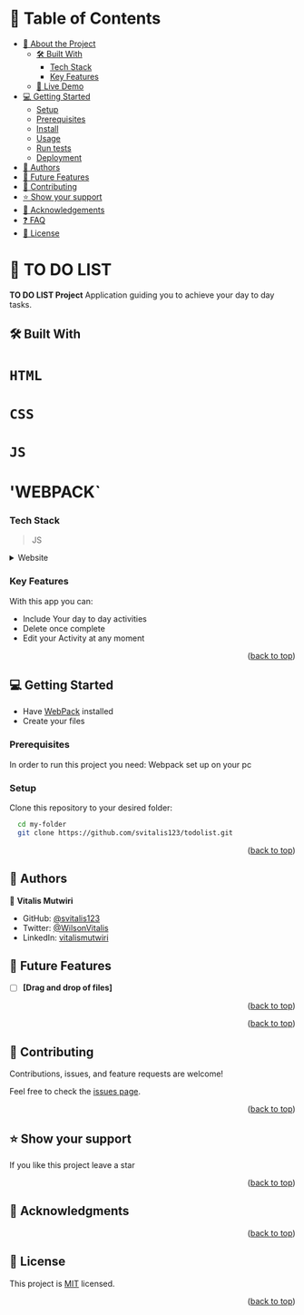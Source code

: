 <a name="readme-top"></a>

<!-- TABLE OF CONTENTS -->

# 📗 Table of Contents

- [📖 About the Project](#about-project)
  - [🛠 Built With](#built-with)
    - [Tech Stack](#tech-stack)
    - [Key Features](#key-features)
  - [🚀 Live Demo](#live-demo)
- [💻 Getting Started](#getting-started)
  - [Setup](#setup)
  - [Prerequisites](#prerequisites)
  - [Install](#install)
  - [Usage](#usage)
  - [Run tests](#run-tests)
  - [Deployment](#triangular_flag_on_post-deployment)
- [👥 Authors](#authors)
- [🔭 Future Features](#future-features)
- [🤝 Contributing](#contributing)
- [⭐️ Show your support](#support)
- [🙏 Acknowledgements](#acknowledgements)
- [❓ FAQ](#faq)
- [📝 License](#license)

<!-- PROJECT DESCRIPTION -->

# 📖 TO DO LIST <a name="about-project"></a>

**TO DO LIST Project** Application guiding you to achieve your day to day tasks.
## 🛠 Built With <a name="built-with"></a>
# `HTML`
# `CSS`
# `JS`
# 'WEBPACK`
### Tech Stack <a name="tech-stack"></a>

> JS
<details>
  <summary>Website</summary>
  <ul>
    <li><a href="https://www.ruby-lang.org/">JS</a></li>
  </ul>
</details>

<!-- Features -->

### Key Features <a name="key-features"></a>

With this app you can:
 - Include Your day to day activities
 - Delete once complete
 - Edit your Activity at any moment

<p align="right">(<a href="#readme-top">back to top</a>)</p>

<!-- GETTING STARTED -->

## 💻 Getting Started <a name="getting-started"></a>

- Have [WebPack](https://webpack.js.org/guides/getting-started/) installed
- Create your files

### Prerequisites

In order to run this project you need: Webpack set up on your pc

### Setup

Clone this repository to your desired folder:

```sh
  cd my-folder
  git clone https://github.com/svitalis123/todolist.git
```

<p align="right">(<a href="#readme-top">back to top</a>)</p>

<!-- AUTHOR -->

## 👥 Authors <a name="authors"></a>

👤 **Vitalis Mutwiri**

- GitHub: [@svitalis123](https://github.com/svitalis123)
- Twitter: [@WilsonVitalis](https://twitter.com/WilsonVitalis)
- LinkedIn: [vitalismutwiri](https://www.linkedin.com/in/vitalismutwiri/)

<!-- FUTURE FEATURES -->

## 🔭 Future Features <a name="future-features"></a>

- [ ] **[Drag and drop of files]**

<p align="right">(<a href="#readme-top">back to top</a>)</p>

<p align="right">(<a href="#readme-top">back to top</a>)</p>

## 🤝 Contributing <a name="contributing"></a>

Contributions, issues, and feature requests are welcome!

Feel free to check the [issues page](https://github.com/svitalis123/OOP-school-library/issues).

<p align="right">(<a href="#readme-top">back to top</a>)</p>

<!-- SUPPORT -->

## ⭐️ Show your support <a name="support"></a>

If you like this project leave a star

<p align="right">(<a href="#readme-top">back to top</a>)</p>

## 🙏 Acknowledgments <a name="acknowledgements"></a>

<p align="right">(<a href="#readme-top">back to top</a>)</p>

## 📝 License <a name="license"></a>

This project is [MIT](./LICENSE) licensed.

<p align="right">(<a href="#readme-top">back to top</a>)</p>
